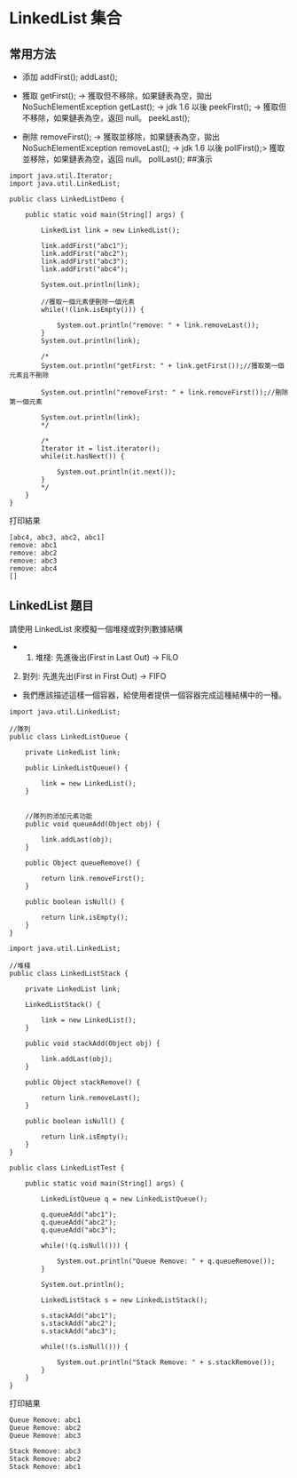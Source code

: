 # LinkedList 集合

## 常用方法

- 添加
addFirst();
addLast();

- 獲取
getFirst(); -> 獲取但不移除，如果鏈表為空，拋出 NoSuchElementException
getLast(); 
-> jdk 1.6 以後
peekFirst(); -> 獲取但不移除，如果鏈表為空，返回 null。
peekLast();

- 刪除
removeFirst(); -> 獲取並移除，如果鏈表為空，拋出 NoSuchElementException 
removeLast();
-> jdk 1.6 以後
pollFirst();> 獲取並移除，如果鏈表為空，返回 null。
pollLast();
##演示
```
import java.util.Iterator;
import java.util.LinkedList;

public class LinkedListDemo {

	public static void main(String[] args) {
		
		LinkedList link = new LinkedList();
		
		link.addFirst("abc1");
		link.addFirst("abc2");
		link.addFirst("abc3");
		link.addFirst("abc4");
		
		System.out.println(link);

        //獲取一個元素便刪除一個元素
        while(!(link.isEmpty())) {
			
			System.out.println("remove: " + link.removeLast());
		}
		System.out.println(link);
		
		/*
		System.out.println("getFirst: " + link.getFirst());//獲取第一個元素且不刪除
		
		System.out.println("removeFirst: " + link.removeFirst());//刪除第一個元素
		
		System.out.println(link);
		*/
		
		/*
		Iterator it = list.iterator();
		while(it.hasNext()) {
			
			System.out.println(it.next());
		}
		*/
	}
}
```
打印結果
```
[abc4, abc3, abc2, abc1]
remove: abc1
remove: abc2
remove: abc3
remove: abc4
[]
```

## LinkedList 題目

請使用 LinkedList 來模擬一個堆棧或對列數據結構

- 1. 堆棧: 先進後出(First in Last Out) -> FILO
2. 對列: 先進先出(First in First Out) -> FIFO
- 我們應該描述這樣一個容器，給使用者提供一個容器完成這種結構中的一種。

```
import java.util.LinkedList;

//隊列
public class LinkedListQueue {

	private LinkedList link;
	
	public LinkedListQueue() {
		
		link = new LinkedList();
	}
	
	
	//隊列的添加元素功能
	public void queueAdd(Object obj) {
		
		link.addLast(obj);
	}
	
	public Object queueRemove() {
		
		return link.removeFirst();
	}
	
	public boolean isNull() {
		
		return link.isEmpty();
	}
}

import java.util.LinkedList;

//堆棧
public class LinkedListStack {

	private LinkedList link;
	
	LinkedListStack() {
		
		link = new LinkedList();
	}
	
	public void stackAdd(Object obj) {
		
		link.addLast(obj);
	}
	
	public Object stackRemove() {
		
		return link.removeLast();
	}
	
	public boolean isNull() {
		
		return link.isEmpty();
	}
}

public class LinkedListTest {

	public static void main(String[] args) {
		
		LinkedListQueue q = new LinkedListQueue();
		
		q.queueAdd("abc1");
		q.queueAdd("abc2");
		q.queueAdd("abc3");
		
		while(!(q.isNull())) {
			
			System.out.println("Queue Remove: " + q.queueRemove());
		}
		
		System.out.println();
		
		LinkedListStack s = new LinkedListStack();
		
		s.stackAdd("abc1");
		s.stackAdd("abc2");
		s.stackAdd("abc3");
		
		while(!(s.isNull())) {
			
			System.out.println("Stack Remove: " + s.stackRemove());
		}
	}
}
```
打印結果
```
Queue Remove: abc1
Queue Remove: abc2
Queue Remove: abc3

Stack Remove: abc3
Stack Remove: abc2
Stack Remove: abc1
```
